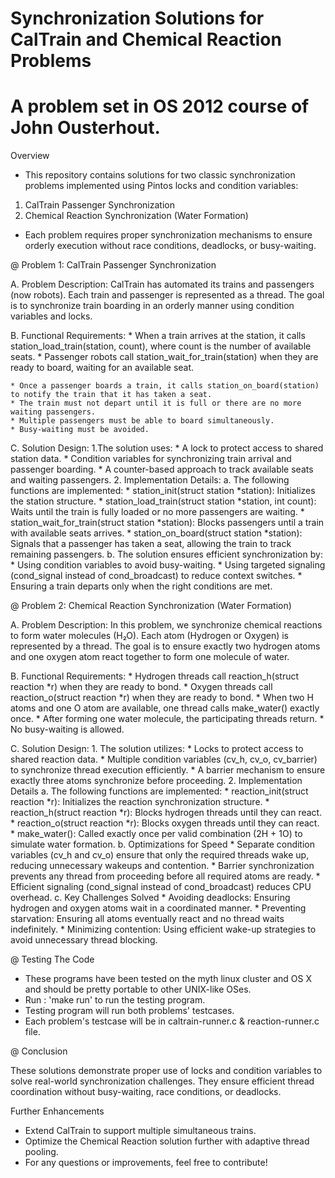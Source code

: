 # Synchronization Solutions for CalTrain and Chemical Reaction Problems
# A problem set in OS 2012 course of John Ousterhout.

Overview
* This repository contains solutions for two classic synchronization problems implemented using Pintos locks and condition variables:
1. CalTrain Passenger Synchronization
2. Chemical Reaction Synchronization (Water Formation)
* Each problem requires proper synchronization mechanisms to ensure orderly execution without race conditions, deadlocks, or busy-waiting.

@ Problem 1: CalTrain Passenger Synchronization

A. Problem Description:
CalTrain has automated its trains and passengers (now robots). Each train and passenger is represented as a thread. The goal is to synchronize train boarding in an orderly manner using condition variables and locks.

B. Functional Requirements:
    * When a train arrives at the station, it calls station_load_train(station, count), where count is the number of available seats.
    * Passenger robots call station_wait_for_train(station) when they are ready to board, waiting for an available seat.
    
    * Once a passenger boards a train, it calls station_on_board(station) to notify the train that it has taken a seat.
    * The train must not depart until it is full or there are no more waiting passengers.
    * Multiple passengers must be able to board simultaneously.
    * Busy-waiting must be avoided.

C. Solution Design:
   1.The solution uses:
     * A lock to protect access to shared station data.
     * Condition variables for synchronizing train arrival and passenger boarding.
     * A counter-based approach to track available seats and waiting passengers.
   2. Implementation Details:
      a. The following functions are implemented:
          * station_init(struct station *station): Initializes the station structure.
          * station_load_train(struct station *station, int count): Waits until the train is fully loaded or no more passengers are waiting.
          * station_wait_for_train(struct station *station): Blocks passengers until a train with available seats arrives.
          * station_on_board(struct station *station): Signals that a passenger has taken a seat, allowing the train to track remaining passengers.
      b. The solution ensures efficient synchronization by:
          * Using condition variables to avoid busy-waiting.
          * Using targeted signaling (cond_signal instead of cond_broadcast) to reduce context switches.
          * Ensuring a train departs only when the right conditions are met.
          
@ Problem 2: Chemical Reaction Synchronization (Water Formation)

A. Problem Description:
In this problem, we synchronize chemical reactions to form water molecules (H₂O). Each atom (Hydrogen or Oxygen) is represented by a thread. The goal is to ensure exactly two hydrogen atoms and one oxygen atom react together to form one molecule of water.

B. Functional Requirements:
    * Hydrogen threads call reaction_h(struct reaction *r) when they are ready to bond.
    * Oxygen threads call reaction_o(struct reaction *r) when they are ready to bond.
    * When two H atoms and one O atom are available, one thread calls make_water() exactly once.
    * After forming one water molecule, the participating threads return.
    * No busy-waiting is allowed.

C. Solution Design:
    1. The solution utilizes:
        * Locks to protect access to shared reaction data.
        * Multiple condition variables (cv_h, cv_o, cv_barrier) to synchronize thread execution efficiently.
        * A barrier mechanism to ensure exactly three atoms synchronize before proceeding.
    2. Implementation Details
      a. The following functions are implemented:
          * reaction_init(struct reaction *r): Initializes the reaction synchronization structure.
          * reaction_h(struct reaction *r): Blocks hydrogen threads until they can react.
          * reaction_o(struct reaction *r): Blocks oxygen threads until they can react.
          * make_water(): Called exactly once per valid combination (2H + 1O) to simulate water formation.
      b. Optimizations for Speed
          * Separate condition variables (cv_h and cv_o) ensure that only the required threads wake up, reducing unnecessary wakeups and contention.
          * Barrier synchronization prevents any thread from proceeding before all required atoms are ready.
          * Efficient signaling (cond_signal instead of cond_broadcast) reduces CPU overhead.
      c. Key Challenges Solved
          * Avoiding deadlocks: Ensuring hydrogen and oxygen atoms wait in a coordinated manner.
          * Preventing starvation: Ensuring all atoms eventually react and no thread waits indefinitely.
          * Minimizing contention: Using efficient wake-up strategies to avoid unnecessary thread blocking.

@ Testing The Code

* These programs have been tested on the myth linux cluster and OS X and should be pretty portable to other UNIX-like OSes.
* Run : 'make run' to run the testing program.
* Testing program will run both problems' testcases.
* Each problem's testcase will be in caltrain-runner.c & reaction-runner.c file.

@ Conclusion

These solutions demonstrate proper use of locks and condition variables to solve real-world synchronization challenges. They ensure efficient thread coordination without busy-waiting, race conditions, or deadlocks.

Further Enhancements
* Extend CalTrain to support multiple simultaneous trains.
* Optimize the Chemical Reaction solution further with adaptive thread pooling.
* For any questions or improvements, feel free to contribute!
          
